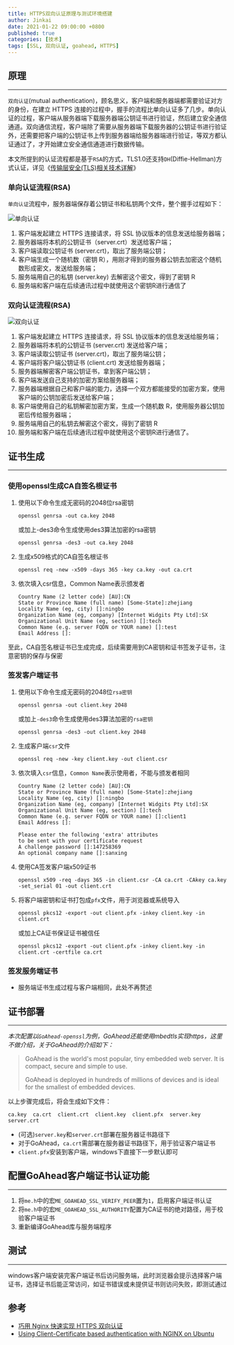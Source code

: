 ```yaml
---
title: HTTPS双向认证原理与测试环境搭建
author: Jinkai
date: 2021-01-22 09:00:00 +0800
published: true
categories: [技术]
tags: [SSL, 双向认证, goahead, HTTPS]
---
```


## 原理
--------

`双向认证`(mutual authentication)，顾名思义，客户端和服务器端都需要验证对方的身份，在建立 HTTPS 连接的过程中，握手的流程比单向认证多了几步。单向认证的过程，客户端从服务器端下载服务器端公钥证书进行验证，然后建立安全通信通道。双向通信流程，客户端除了需要从服务器端下载服务器的公钥证书进行验证外，还需要把客户端的公钥证书上传到服务器端给服务器端进行验证，等双方都认证通过了，才开始建立安全通信通道进行数据传输。

本文所提到的认证流程都是基于`RSA`的方式，TLS1.0还支持`DH`(Diffie-Hellman)方式认证，详见《[传输层安全(TLS)相关技术详解](<https://hjk.life/posts/tls-tech>)》

### 单向认证流程(RSA)

`单向认证`流程中，服务器端保存着公钥证书和私钥两个文件，整个握手过程如下：

![单向认证](/assets/img/2021-01-22-mutual-authentication/单向认证.png)

1. 客户端发起建立 HTTPS 连接请求，将 SSL 协议版本的信息发送给服务器端；
2. 服务器端将本机的公钥证书（server.crt）发送给客户端；
3. 客户端读取公钥证书 (server.crt)，取出了服务端公钥；
4. 客户端生成一个随机数（密钥 R），用刚才得到的服务器公钥去加密这个随机数形成密文，发送给服务端；
5. 服务端用自己的私钥 (server.key) 去解密这个密文，得到了密钥 R
6. 服务端和客户端在后续通讯过程中就使用这个密钥R进行通信了

### 双向认证流程(RSA)

![双向认证](/assets/img/2021-01-22-mutual-authentication/双向认证.png)

1. 客户端发起建立 HTTPS 连接请求，将 SSL 协议版本的信息发送给服务端；
2. 服务器端将本机的公钥证书 (server.crt) 发送给客户端；
3. 客户端读取公钥证书 (server.crt)，取出了服务端公钥；
4. 客户端将客户端公钥证书 (client.crt) 发送给服务器端；
5. 服务器端解密客户端公钥证书，拿到客户端公钥；
6. 客户端发送自己支持的加密方案给服务器端；
7. 服务器端根据自己和客户端的能力，选择一个双方都能接受的加密方案，使用客户端的公钥加密后发送给客户端；
8. 客户端使用自己的私钥解密加密方案，生成一个随机数 R，使用服务器公钥加密后传给服务器端；
9. 服务端用自己的私钥去解密这个密文，得到了密钥 R
10. 服务端和客户端在后续通讯过程中就使用这个密钥R进行通信了。

## 证书生成
--------

### 使用openssl生成CA自签名根证书

1. 使用以下命令生成无密码的2048位rsa密钥

    ```
    openssl genrsa -out ca.key 2048
    ```

    或加上-des3命令生成使用des3算法加密的rsa密钥

    ```
    openssl genrsa -des3 -out ca.key 2048
    ```

2. 生成x509格式的CA自签名根证书

    ```
    openssl req -new -x509 -days 365 -key ca.key -out ca.crt
    ```

3. 依次填入csr信息，Common Name表示颁发者

    ```
    Country Name (2 letter code) [AU]:CN
    State or Province Name (full name) [Some-State]:zhejiang
    Locality Name (eg, city) []:ningbo
    Organization Name (eg, company) [Internet Widgits Pty Ltd]:SX
    Organizational Unit Name (eg, section) []:tech
    Common Name (e.g. server FQDN or YOUR name) []:test
    Email Address []:
    ```

至此，CA自签名根证书已生成完成，后续需要用到CA密钥和证书签发子证书，注意密钥的保存与保密

### 签发客户端证书

1. 使用以下命令生成无密码的2048位`rsa密钥`

    ```
    openssl genrsa -out client.key 2048
    ```

    或加上`-des3`命令生成使用des3算法加密的`rsa密钥`

    ```
    openssl genrsa -des3 -out client.key 2048
    ```

2. 生成客户端`csr`文件

    ```
    openssl req -new -key client.key -out client.csr
    ```

3. 依次填入`csr`信息，`Common Name`表示使用者，不能与颁发者相同

    ```
    Country Name (2 letter code) [AU]:CN
    State or Province Name (full name) [Some-State]:zhejiang
    Locality Name (eg, city) []:ningbo
    Organization Name (eg, company) [Internet Widgits Pty Ltd]:SX
    Organizational Unit Name (eg, section) []:tech
    Common Name (e.g. server FQDN or YOUR name) []:client1
    Email Address []:

    Please enter the following 'extra' attributes
    to be sent with your certificate request
    A challenge password []:147258369
    An optional company name []:sanxing
    ```

4. 使用CA签发客户端x509证书

    ```
    openssl x509 -req -days 365 -in client.csr -CA ca.crt -CAkey ca.key -set_serial 01 -out client.crt
    ```

5. 将客户端密钥和证书打包成`pfx`文件，用于浏览器或系统导入

    ```
    openssl pkcs12 -export -out client.pfx -inkey client.key -in client.crt
    ```

    或加上CA证书保证证书被信任

    ```
    openssl pkcs12 -export -out client.pfx -inkey client.key -in client.crt -certfile ca.crt
    ```

### 签发服务端证书

- 服务端证书生成过程与客户端相同，此处不再赘述

## 证书部署
--------

*本次配置以`GoAhead-openssl`为例，GoAhead还能使用mbedtls实现https，这里不做介绍，关于GoAhead的介绍如下：*

>GoAhead is the world's most popular, tiny embedded web server. It is compact, secure and simple to use.
>
>GoAhead is deployed in hundreds of millions of devices and is ideal for the smallest of embedded devices.

以上步骤完成后，将会生成如下文件：

```
ca.key  ca.crt  client.crt  client.key  client.pfx  server.key  server.crt
```

- (可选)`server.key`和`server.crt`部署在服务器证书路径下
- 对于GoAhead，`ca.crt`需部署在服务器证书路径下，用于验证客户端证书
- `client.pfx`安装到客户端，windows下直接下一步默认即可

## 配置GoAhead客户端证书认证功能
--------

1. 将`me.h`中的宏`ME_GOAHEAD_SSL_VERIFY_PEER`置为`1`，启用客户端证书认证
2. 将`me.h`中的宏`ME_GOAHEAD_SSL_AUTHORITY`配置为CA证书的绝对路径，用于校验客户端证书
3. 重新编译GoAhead库与服务端程序

## 测试
--------

windows客户端安装完客户端证书后访问服务端，此时浏览器会提示选择客户端证书，选择证书后能正常访问，如证书错误或未提供证书则访问失败，即测试通过

## 参考

- [巧用 Nginx 快速实现 HTTPS 双向认证](<https://blog.csdn.net/easylife206/article/details/107776854>)
- [Using Client-Certificate based authentication with NGINX on Ubuntu](<https://www.ssltrust.com.au/help/setup-guides/client-certificate-authentication>)
